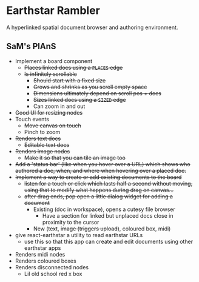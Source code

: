 # Earthstar Rambler

A hyperlinked spatial document browser and authoring environment.

## SaM's PlAnS

- Implement a board component
  - ~~Places linked docs using a `PLACES` edge~~
  - ~~Is infinitely scrollable~~
    - ~~Should start with a fixed size~~
    - ~~Grows and shrinks as you scroll empty space~~
    - ~~Dimensions ultimately depend on scroll pos + docs~~
    - ~~Sizes linked docs using a `SIZED` edge~~
    - Can zoom in and out
- ~~Good UI for resizing nodes~~
- Touch events
  - ~~Move canvas on touch~~
  - Pinch to zoom
- ~~Renders text docs~~
  - ~~Editable text docs~~
- ~~Renders image nodes~~
  - ~~Make it so that you can tile an image too~~
- ~~Add a 'status bar' (like when you hover over a URL) which shows who authored a doc, when, and where when hovering over a placed doc.~~
- ~~Implement a way to create or add existing documents to the board~~
  - ~~listen for a touch or click which lasts half a second without moving, using that to modify what happens during drag on canvas...~~
  - ~~after drag ends, pop open a little dialog widget for adding a document~~
    - Existing (doc in workspace), opens a cutesy file browser
      - Have a section for linked but unplaced docs close in proximity to the cursor
    - New (~~text~~, ~~image (triggers upload)~~, coloured box, midi)
- give react-earthstar a utility to read earthstar URLs
  - use this so that this app can create and edit documents using other earthstar apps
- Renders midi nodes
- Renders coloured boxes
- Renders disconnected nodes
  - Lil old school red x box
